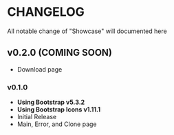 # CHANGELOG

All notable change of "Showcase" will documented here

## v0.2.0 (COMING SOON)
- Download page

### v0.1.0
- **Using Bootstrap v5.3.2**
- **Using Bootstrap Icons v1.11.1**
- Initial Release
- Main, Error, and Clone page
